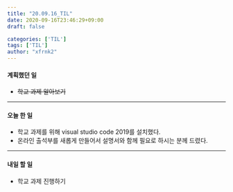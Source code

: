 ```yaml
---
title: "20.09.16_TIL"
date: 2020-09-16T23:46:29+09:00
draft: false

categories: ['TIL']
tags: ['TIL']
author: "xfrnk2"
---
```

#### 계획했던 일
+ ~~학교 과제 알아보기~~
---
#### 오늘 한 일
+ 학교 과제를 위해 visual studio code 2019를 설치했다.
+ 온라인 출석부를 새롭게 만들어서 설명서와 함께 필요로 하시는 분께 드렸다.
---   
#### 내일 할 일 
+ 학교 과제 진행하기